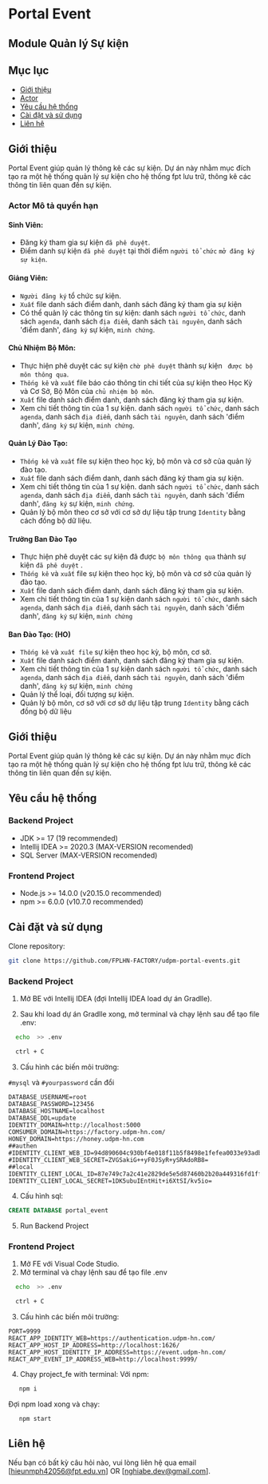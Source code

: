 # Portal Event

## Module Quản lý Sự kiện

## Mục lục

- [Giới thiệu](#giới-thiệu)
- [Actor](#Actor-Mô-tả-quyền-hạn)
- [Yêu cầu hệ thống](#yêu-cầu-hệ-thống)
- [Cài đặt và sử dụng](#cài-đặt-và-sử-dụng)
- [Liên hệ](#liên-hệ)

## Giới thiệu

Portal Event giúp quản lý thông kê các sự kiện. Dự án này nhằm mục đích tạo ra một hệ thống quản lý sự kiện cho hệ thống fpt lưu trữ, thông kê các thông tin liên quan đến sự kiện.

### Actor Mô tả quyền hạn

#### Sinh Viên:
* Đăng ký tham gia sự kiện `đã phê duyệt`.
* Điểm danh sự kiện `đã phê duyệt` tại thời điểm ``người tổ chức`` `mở đăng ký sự kiện`.

#### Giảng Viên:
* `Người đăng ký` tổ chức sự kiện.
* `Xuất` file danh sách điểm danh, danh sách đăng ký tham gia sự kiện
* Có thể quản lý các thông tin sự kiện: danh sách `người tổ chức`, danh sách `agenda`, danh sách `địa điểm`, danh sách `tài nguyên`, danh sách 'điểm danh', `đăng ký` sự kiện, `minh chứng`.

#### Chủ Nhiệm Bộ Môn:
* Thực hiện phê duyệt các sự kiện `chờ phê duyệt` thành sự kiện ` được bộ môn thông qua`.
* `Thống kê` và `xuất` file báo cáo thông tin chi tiết của sự kiện theo Học Kỳ và Cơ Sở, Bộ Môn của `chủ nhiệm bộ môn`.
* `Xuất` file danh sách điểm danh, danh sách đăng ký tham gia sự kiện.
* Xem chi tiết thông tin của 1 sự kiện.
danh sách `người tổ chức`, danh sách `agenda`, danh sách `địa điểm`, danh sách `tài nguyên`, danh sách 'điểm danh', `đăng ký` sự kiện, `minh chứng`.

#### Quản Lý Đào Tạo:
* `Thống kê` và `xuất` file sự kiện theo học kỳ, bộ môn và cơ sở của quản lý đào tạo.
* `Xuất` file danh sách điểm danh, danh sách đăng ký tham gia sự kiện.
* Xem chi tiết thông tin của 1 sự kiện.
danh sách `người tổ chức`, danh sách `agenda`, danh sách `địa điểm`, danh sách `tài nguyên`, danh sách 'điểm danh', `đăng ký` sự kiện, `minh chứng`.
* Quản lý bộ môn theo cơ sở với cơ sở dự liệu tập trung `Identity` bằng cách đồng bộ dữ liệu.

#### Trưởng Ban Đào Tạo
* Thực hiện phê duyệt các sự kiện đã được `bộ môn thông qua` thành sự kiện `đã phê duyệt` .
* `Thống kê` và `xuất` file sự kiện theo học kỳ, bộ môn và cơ sở của quản lý đào tạo.
* `Xuất` file danh sách điểm danh, danh sách đăng ký tham gia sự kiện.
* Xem chi tiết thông tin của 1 sự kiện 
danh sách `người tổ chức`, danh sách `agenda`, danh sách `địa điểm`, danh sách `tài nguyên`, danh sách 'điểm danh', `đăng ký` sự kiện, `minh chứng`

#### Ban Đào Tạo: (HO)
* `Thống kê` và `xuất file` sự kiện theo học kỳ, bộ môn, cơ sở.
* `Xuất` file danh sách điểm danh, danh sách đăng ký tham gia sự kiện.
* Xem chi tiết thông tin của 1 sự kiện 
danh sách `người tổ chức`, danh sách `agenda`, danh sách `địa điểm`, danh sách `tài nguyên`, danh sách 'điểm danh', `đăng ký` sự kiện, `minh chứng`
* Quản lý thể loại, đối tượng sự kiện. 
* Quản lý bộ môn, cơ sở với cơ sở dự liệu tập trung `Identity` bằng cách đồng bộ dữ liệu

## Giới thiệu

Portal Event giúp quản lý thông kê các sự kiện. Dự án này nhằm mục đích tạo ra một hệ thống quản lý sự kiện cho hệ thống fpt lưu trữ, thông kê các thông tin liên quan đến sự kiện.

## Yêu cầu hệ thống

### Backend Project

- JDK >= 17 (19 recommended)
- Intellij IDEA >= 2020.3 (MAX-VERSION recomended)
- SQL Server (MAX-VERSION recomended)

### Frontend Project

- Node.js >= 14.0.0 (v20.15.0 recommended)
- npm >= 6.0.0 (v10.7.0 recommended)

## Cài đặt và sử dụng

Clone repository:

```sh
git clone https://github.com/FPLHN-FACTORY/udpm-portal-events.git
```

### Backend Project

1. Mở BE với Intellij IDEA (đợi Intellij IDEA load dự án Gradlle).

2. Sau khi load dự án Gradlle xong, mở terminal và chạy lệnh sau để tạo file .env:

```sh
  echo  >> .env
   ```

```sh
  ctrl + C
   ```

3. Cấu hình các biến môi trường:

`#mysql` và `#yourpassword` cần đổi

```.env
DATABASE_USERNAME=root
DATABASE_PASSWORD=123456
DATABASE_HOSTNAME=localhost
DATABASE_DDL=update
IDENTITY_DOMAIN=http://localhost:5000
COMSUMER_DOMAIN=https://factory.udpm-hn.com/
HONEY_DOMAIN=https://honey.udpm-hn.com
##authen
#IDENTITY_CLIENT_WEB_ID=94d890604c930bf4e018f11b5f8498e1fefea0033e93adbdd601cb14b3bb6360
#IDENTITY_CLIENT_WEB_SECRET=ZVGSakiG++yF0JSyR+ySRAdoRB8=
##local
IDENTITY_CLIENT_LOCAL_ID=87e749c7a2c41e2829de5e5d87460b2b20a449316fd1ff270d3134892433c0c2
IDENTITY_CLIENT_LOCAL_SECRET=1DK5ubuIEntHit+i6XtSI/kv5io=
````

4. Cấu hình sql:

```SQL Server
CREATE DATABASE portal_event
```
5. Run Backend Project

### Frontend Project

1. Mở FE với Visual Code Studio.
2. Mở terminal và chạy lệnh sau để tạo file .env

```sh
  echo  >> .env
```

```sh
  ctrl + C
```

3. Cấu hình các biến môi trường:

```.env
PORT=9999
REACT_APP_IDENTITY_WEB=https://authentication.udpm-hn.com/
REACT_APP_HOST_IP_ADDRESS=http://localhost:1626/
REACT_APP_HOST_IDENTITY_IP_ADDRESS=https://event.udpm-hn.com/
REACT_APP_EVENT_IP_ADDRESS_WEB=http://localhost:9999/
````

4. Chạy project_fe with terminal:
Với npm:

```sh
   npm i
```

Đợi npm load xong và chạy:

```sh
   npm start
```

## Liên hệ

Nếu bạn có bất kỳ câu hỏi nào, vui lòng liên hệ qua email [hieunmph42056@fpt.edu.vn] OR [nghiabe.dev@gmail.com].
